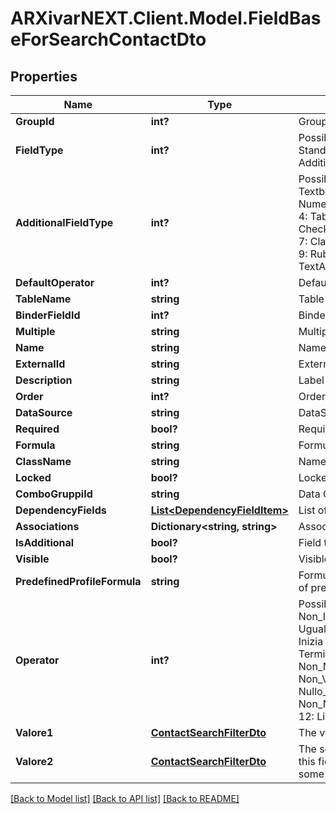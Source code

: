 # ARXivarNEXT.Client.Model.FieldBaseForSearchContactDto
## Properties

Name | Type | Description | Notes
------------ | ------------- | ------------- | -------------
**GroupId** | **int?** | Group Identifier | [optional] 
**FieldType** | **int?** | Possible values:  0: Standard  1: Group  2: Additional  | [optional] 
**AdditionalFieldType** | **int?** | Possible values:  0: Textbox  1: Databox  2: Numeric  3: Combobox  4: TableBox  5: Checkbox  6: MultiValue  7: ClasseBox  8: Group  9: RubricaBox  10: TextArea  | [optional] 
**DefaultOperator** | **int?** | Default Operator | [optional] 
**TableName** | **string** | Table name | [optional] 
**BinderFieldId** | **int?** | Binder Identifier | [optional] 
**Multiple** | **string** | Multiple values | [optional] 
**Name** | **string** | Name | [optional] 
**ExternalId** | **string** | External identifier | [optional] 
**Description** | **string** | Label | [optional] 
**Order** | **int?** | Order | [optional] 
**DataSource** | **string** | DataSource identifier | [optional] 
**Required** | **bool?** | Required | [optional] 
**Formula** | **string** | Formula | [optional] 
**ClassName** | **string** | Name of class | 
**Locked** | **bool?** | Locked in read-only | [optional] 
**ComboGruppiId** | **string** | Data Group Identifier | [optional] 
**DependencyFields** | [**List&lt;DependencyFieldItem&gt;**](DependencyFieldItem.md) | List of dependent fields | [optional] 
**Associations** | **Dictionary&lt;string, string&gt;** | Associated fields | [optional] 
**IsAdditional** | **bool?** | Field type additional | [optional] 
**Visible** | **bool?** | Visible | [optional] 
**PredefinedProfileFormula** | **string** | Formula in the context of predefined profile | [optional] 
**Operator** | **int?** | Possible values:  0: Non_Impostato  1: Uguale  2: Diverso  3: Inizia  4: Contiene  5: Termina  6: Nullo  7: Non_Nullo  8: Vuoto  9: Non_Vuoto  10: Nullo_o_Vuoto  11: Non_Nullo_e_Non_Vuoto  12: Like  | [optional] 
**Valore1** | [**ContactSearchFilterDto**](ContactSearchFilterDto.md) | The value of this field | [optional] 
**Valore2** | [**ContactSearchFilterDto**](ContactSearchFilterDto.md) | The second value for this field (used only for some operator) | [optional] 

[[Back to Model list]](../README.md#documentation-for-models) [[Back to API list]](../README.md#documentation-for-api-endpoints) [[Back to README]](../README.md)

